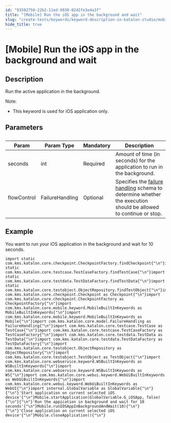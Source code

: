 ```yaml
---
id: "93592750-22b2-11ed-9930-0242fe3e4a3f"
title: "[Mobile] Run the iOS app in the background and wait"
slug: "create-tests/keywords/keyword-description-in-katalon-studio/mobile-keywords/mobile-run-the-ios-app-in-the-background-and-wait"
hide_title: true
---
```


# <a id="id_0" class="anchor_top_offset"/><a id="ariaid-title1" class="anchor_top_offset"/>[Mobile] Run the iOS app in the background and wait


## <a id="id_0__id_1" class="anchor_top_offset"/>Description  

              
<p xmlns="http://www.w3.org/1999/xhtml" className="p">Run the active application in the background.</p> 
      
<div xmlns="http://www.w3.org/1999/xhtml" className="note note note_note"><span className="note__title">Note:</span> 
  <ul className="ul"><li className="li"><p className="p">This keyword is used for iOS application only.</p></li></ul>
</div>
      

## <a id="id_0__id_2" class="anchor_top_offset"/>Parameters  

              
<table xmlns="http://www.w3.org/1999/xhtml" className="table anchor_top_offset" id="id_0__8e053d28-e12c-4e3f-9ece-9fade46d87cd"><caption /><thead className="thead"><tr className><th className="entry anchor_top_offset" id="id_0__8e053d28-e12c-4e3f-9ece-9fade46d87cd__entry__1">Param</th><th className="entry anchor_top_offset" id="id_0__8e053d28-e12c-4e3f-9ece-9fade46d87cd__entry__2">Param Type</th><th className="entry anchor_top_offset" id="id_0__8e053d28-e12c-4e3f-9ece-9fade46d87cd__entry__3">Mandatory</th><th className="entry anchor_top_offset" id="id_0__8e053d28-e12c-4e3f-9ece-9fade46d87cd__entry__4">Description</th></tr></thead><tbody className="tbody"><tr className><td className="entry" headers="id_0__8e053d28-e12c-4e3f-9ece-9fade46d87cd__entry__1 id_0__8e053d28-e12c-4e3f-9ece-9fade46d87cd__entry__2 id_0__8e053d28-e12c-4e3f-9ece-9fade46d87cd__entry__3 id_0__8e053d28-e12c-4e3f-9ece-9fade46d87cd__entry__4 ">seconds</td><td className="entry" headers="id_0__8e053d28-e12c-4e3f-9ece-9fade46d87cd__entry__1 id_0__8e053d28-e12c-4e3f-9ece-9fade46d87cd__entry__2 id_0__8e053d28-e12c-4e3f-9ece-9fade46d87cd__entry__3 id_0__8e053d28-e12c-4e3f-9ece-9fade46d87cd__entry__4 ">int</td><td className="entry" headers="id_0__8e053d28-e12c-4e3f-9ece-9fade46d87cd__entry__1 id_0__8e053d28-e12c-4e3f-9ece-9fade46d87cd__entry__2 id_0__8e053d28-e12c-4e3f-9ece-9fade46d87cd__entry__3 id_0__8e053d28-e12c-4e3f-9ece-9fade46d87cd__entry__4 ">Required</td><td className="entry" headers="id_0__8e053d28-e12c-4e3f-9ece-9fade46d87cd__entry__1 id_0__8e053d28-e12c-4e3f-9ece-9fade46d87cd__entry__2 id_0__8e053d28-e12c-4e3f-9ece-9fade46d87cd__entry__3 id_0__8e053d28-e12c-4e3f-9ece-9fade46d87cd__entry__4 ">Amount of time (in seconds) for the application to run in the         background.</td></tr><tr className><td className="entry" headers="id_0__8e053d28-e12c-4e3f-9ece-9fade46d87cd__entry__1 id_0__8e053d28-e12c-4e3f-9ece-9fade46d87cd__entry__2 id_0__8e053d28-e12c-4e3f-9ece-9fade46d87cd__entry__3 id_0__8e053d28-e12c-4e3f-9ece-9fade46d87cd__entry__4 ">flowControl</td><td className="entry" headers="id_0__8e053d28-e12c-4e3f-9ece-9fade46d87cd__entry__1 id_0__8e053d28-e12c-4e3f-9ece-9fade46d87cd__entry__2 id_0__8e053d28-e12c-4e3f-9ece-9fade46d87cd__entry__3 id_0__8e053d28-e12c-4e3f-9ece-9fade46d87cd__entry__4 ">FailureHandling</td><td className="entry" headers="id_0__8e053d28-e12c-4e3f-9ece-9fade46d87cd__entry__1 id_0__8e053d28-e12c-4e3f-9ece-9fade46d87cd__entry__2 id_0__8e053d28-e12c-4e3f-9ece-9fade46d87cd__entry__3 id_0__8e053d28-e12c-4e3f-9ece-9fade46d87cd__entry__4 ">Optional</td><td className="entry" headers="id_0__8e053d28-e12c-4e3f-9ece-9fade46d87cd__entry__1 id_0__8e053d28-e12c-4e3f-9ece-9fade46d87cd__entry__2 id_0__8e053d28-e12c-4e3f-9ece-9fade46d87cd__entry__3 id_0__8e053d28-e12c-4e3f-9ece-9fade46d87cd__entry__4 ">Specifies the  <a className="xref" href="/docs/maintain/configure-failure-handling-settings-in-katalon-studio">failure handling</a> schema to         determine whether the execution should be allowed to continue or         stop.</td></tr></tbody></table> 
      

## <a id="id_0__id_3" class="anchor_top_offset"/>Example 

              
<p xmlns="http://www.w3.org/1999/xhtml" className="p">You want to run your iOS application in the background and wait   for 10 seconds. </p> 
              
<pre xmlns="http://www.w3.org/1999/xhtml" className="pre codeblock"><code>import static com.kms.katalon.core.checkpoint.CheckpointFactory.findCheckpoint{"\n"}import static com.kms.katalon.core.testcase.TestCaseFactory.findTestCase{"\n"}import static com.kms.katalon.core.testdata.TestDataFactory.findTestData{"\n"}import static com.kms.katalon.core.testobject.ObjectRepository.findTestObject{"\n"}import com.kms.katalon.core.checkpoint.Checkpoint as Checkpoint{"\n"}import com.kms.katalon.core.checkpoint.CheckpointFactory as CheckpointFactory{"\n"}import com.kms.katalon.core.mobile.keyword.MobileBuiltInKeywords as MobileBuiltInKeywords{"\n"}import com.kms.katalon.core.mobile.keyword.MobileBuiltInKeywords as Mobile{"\n"}import com.kms.katalon.core.model.FailureHandling as FailureHandling{"\n"}import com.kms.katalon.core.testcase.TestCase as TestCase{"\n"}import com.kms.katalon.core.testcase.TestCaseFactory as TestCaseFactory{"\n"}import com.kms.katalon.core.testdata.TestData as TestData{"\n"}import com.kms.katalon.core.testdata.TestDataFactory as TestDataFactory{"\n"}import com.kms.katalon.core.testobject.ObjectRepository as ObjectRepository{"\n"}import com.kms.katalon.core.testobject.TestObject as TestObject{"\n"}import com.kms.katalon.core.webservice.keyword.WSBuiltInKeywords as WSBuiltInKeywords{"\n"}import com.kms.katalon.core.webservice.keyword.WSBuiltInKeywords as WS{"\n"}import com.kms.katalon.core.webui.keyword.WebUiBuiltInKeywords as WebUiBuiltInKeywords{"\n"}import com.kms.katalon.core.webui.keyword.WebUiBuiltInKeywords as WebUI{"\n"}import internal.GlobalVariable as GlobalVariable{"\n"}{"\n"}'Start application on current selected iOS device'{"\n"}Mobile.startApplication(GlobalVariable.G_iOSApp, false){"\n"}{"\n"}'Run the appication in background and wait for 10 seconds'{"\n"}Mobile.runIOSAppInBackgroundAndWait(10){"\n"}{"\n"}'Close application on current selected iOS device'{"\n"}Mobile.closeApplication(){"\n"}</code></pre> 
            
